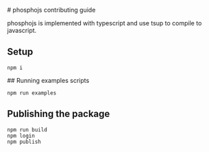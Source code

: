 # phosphojs contributing guide

phosphojs is implemented with typescript and use tsup to compile to javascript.

## Setup

```
npm i
```

## Running examples scripts

```
npm run examples
```

## Publishing the package

```
npm run build
npm login
npm publish
```
